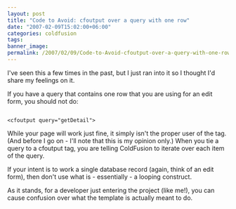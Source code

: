 ```yaml
---
layout: post
title: "Code to Avoid: cfoutput over a query with one row"
date: "2007-02-09T15:02:00+06:00"
categories: coldfusion 
tags: 
banner_image: 
permalink: /2007/02/09/Code-to-Avoid-cfoutput-over-a-query-with-one-row
---
```


I've seen this a few times in the past, but I just ran into it so I thought I'd share my feelings on it. 

If you have a query that contains one row that you are using for an edit form, you should not do:

<code>
&lt;cfoutput query="getDetail"&gt;
</code>

While your page will work just fine, it simply isn't the proper user of the tag. (And before I go on - I'll note that this is my opinion only.) When you tie a query to a cfoutput tag, you are telling ColdFusion to iterate over each item of the query. 

If your intent is to work a single database record (again, think of an edit form), then don't use what is - essentially - a looping construct. 

As it stands, for a developer just entering the project (like me!), you can cause confusion over what the template is actually meant to do.
